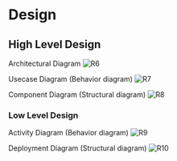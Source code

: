 # **Design**
## **High Level Design**

Architectural Diagram
![R6](https://user-images.githubusercontent.com/101189588/161099349-4c3257c4-1539-4f45-827f-cd372adf7c3b.png)

Usecase Diagram (Behavior diagram)
![R7](https://user-images.githubusercontent.com/101189588/161099357-e533c0e0-e669-4079-8879-9fd9ed1e5faa.png)

Component Diagram (Structural diagram)
![R8](https://user-images.githubusercontent.com/101189588/161099364-0bc96aad-a5eb-4c36-9460-1a9da30e4f2a.png)

### **Low Level Design**
Activity Diagram (Behavior diagram)
![R9](https://user-images.githubusercontent.com/101189588/161099374-743eec6c-6013-4620-bee3-f3c4ecccb5eb.png)

Deployment Diagram (Structural diagram)
![R10](https://user-images.githubusercontent.com/101189588/161099405-31df1395-c076-4d24-96a7-a750baa9e647.png)
